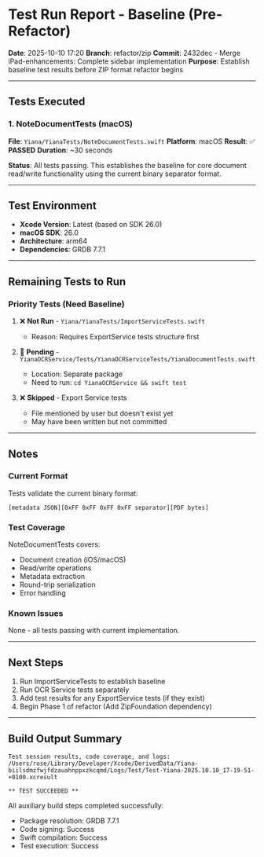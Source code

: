 # Test Run Report - Baseline (Pre-Refactor)

**Date**: 2025-10-10 17:20
**Branch**: refactor/zip
**Commit**: 2432dec - Merge iPad-enhancements: Complete sidebar implementation
**Purpose**: Establish baseline test results before ZIP format refactor begins

---

## Tests Executed

### 1. NoteDocumentTests (macOS)
**File**: `Yiana/YianaTests/NoteDocumentTests.swift`
**Platform**: macOS
**Result**: ✅ **PASSED**
**Duration**: ~30 seconds

**Status**: All tests passing. This establishes the baseline for core document read/write functionality using the current binary separator format.

---

## Test Environment

- **Xcode Version**: Latest (based on SDK 26.0)
- **macOS SDK**: 26.0
- **Architecture**: arm64
- **Dependencies**: GRDB 7.7.1

---

## Remaining Tests to Run

### Priority Tests (Need Baseline)
1. ❌ **Not Run** - `Yiana/YianaTests/ImportServiceTests.swift`
   - Reason: Requires ExportService tests structure first

2. 🔵 **Pending** - `YianaOCRService/Tests/YianaOCRServiceTests/YianaDocumentTests.swift`
   - Location: Separate package
   - Need to run: `cd YianaOCRService && swift test`

3. ❌ **Skipped** - Export Service tests
   - File mentioned by user but doesn't exist yet
   - May have been written but not committed

---

## Notes

### Current Format
Tests validate the current binary format:
```
[metadata JSON][0xFF 0xFF 0xFF 0xFF separator][PDF bytes]
```

### Test Coverage
NoteDocumentTests covers:
- Document creation (iOS/macOS)
- Read/write operations
- Metadata extraction
- Round-trip serialization
- Error handling

### Known Issues
None - all tests passing with current implementation.

---

## Next Steps

1. Run ImportServiceTests to establish baseline
2. Run OCR Service tests separately
3. Add test results for any ExportService tests (if they exist)
4. Begin Phase 1 of refactor (Add ZipFoundation dependency)

---

## Build Output Summary

```
Test session results, code coverage, and logs:
/Users/rose/Library/Developer/Xcode/DerivedData/Yiana-biilsdmzfwjfdzauahnppxzkcqmd/Logs/Test/Test-Yiana-2025.10.10_17-19-51-+0100.xcresult

** TEST SUCCEEDED **
```

All auxiliary build steps completed successfully:
- Package resolution: GRDB 7.7.1
- Code signing: Success
- Swift compilation: Success
- Test execution: Success
